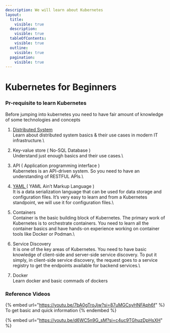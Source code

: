 ```yaml
---
description: We will learn about Kubernetes
layout:
  title:
    visible: true
  description:
    visible: true
  tableOfContents:
    visible: true
  outline:
    visible: true
  pagination:
    visible: true
---
```


# Kubernetes for Beginners

### Pr-requisite to learn Kubernetes <a href="#pre-requisite" id="pre-requisite"></a>

Before jumping into kubernetes you need to have fair amount of knowledge of some technologies and concepts

1. [Distributed System](https://youtu.be/rYK-kTBUrK4?si=kl7dBfXOl9bnYA34)\
   Learn about distributed system basics & their use cases in modern IT infrastructure.\

2. Key-value store ( No-SQL Database )\
   Understand just enough basics and their use cases.\

3. API ( Application programming interface )\
   Kubernetes is an API-driven system. So you need to have an understanding of RESTFUL APIs.\

4. [YAML ](https://www.youtube.com/watch?v=fwLBfZFrLgI)( YAML Ain’t Markup Language )\
   It is a data serialization language that can be used for data storage and configuration files. It’s very easy to learn and from a Kubernetes standpoint, we will use it for configuration files.\

5. Containers\
   Container is the basic building block of Kubernetes. The primary work of Kubernetes is to orchestrate containers. You need to learn all the container basics and have hands-on experience working on container tools like Docker or Podman.\

6. Service Discovery\
   It is one of the key areas of Kubernetes. You need to have basic knowledge of client-side and server-side service discovery. To put it simply, in client-side service discovery, the request goes to a service registry to get the endpoints available for backend services.\

7. Docker\
   Learn docker and basic commads of dockers

### Reference Videos

{% embed url="https://youtu.be/7bA0gTroJjw?si=87uMGCsyHNFAph6f" %}
To get basic and quick information
{% endembed %}

{% embed url="https://youtu.be/d6WC5n9G_sM?si=c4uc9TGhuzDpHsXH" %}
